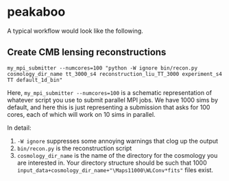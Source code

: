 # peakaboo

A typical workflow would look like the following.

## Create CMB lensing reconstructions 

```
my_mpi_submitter --numcores=100 "python -W ignore bin/recon.py cosmology_dir_name tt_3000_s4 reconstruction_liu_TT_3000 experiment_s4 TT default_1d_bin"
```

Here, `my_mpi_submitter --numcores=100` is a schematic representation of whatever script you use to submit parallel MPI jobs. We have 1000 sims by default, and here this is just representing a submission that asks for 100 cores, each of which will work on 10 sims in parallel.

In detail:

1. `-W ignore` suppresses some annoying warnings that clog up the output
2. `bin/recon.py` is the reconstruction script
3. `cosmology_dir_name` is the name of the directory for the cosmology you are interested in. Your directory structure should be such that 1000 `input_data+cosmology_dir_name+"\Maps11000\WLConv*fits"` files exist.


